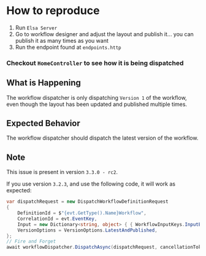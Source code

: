 # How to reproduce

1. Run `Elsa Server`
2. Go to workflow designer and adjust the layout and publish it... you can publish it as many times as you want
3. Run the endpoint found at `endpoints.http`

### Checkout `HomeController` to see how it is being dispatched


## What is Happening

The workflow dispatcher is only dispatching `Version 1` of the workflow, even though the layout has been updated and published multiple times.

## Expected Behavior

The workflow dispatcher should dispatch the latest version of the workflow.


## Note

This issue is present in version `3.3.0 - rc2`.

If you use version `3.2.3`, and use the following code, it will work as expected:

```csharp
var dispatchRequest = new DispatchWorkflowDefinitionRequest
{
    DefinitionId = $"{evt.GetType().Name}Workflow",
    CorrelationId = evt.EventKey,
    Input = new Dictionary<string, object> { { WorkflowInputKeys.InputEvent, evt } },
    VersionOptions = VersionOptions.LatestAndPublished,
};
// Fire and Forget
await workflowDispatcher.DispatchAsync(dispatchRequest, cancellationToken);
```